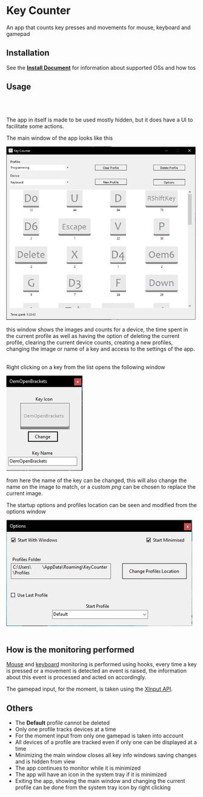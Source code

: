 # Key Counter 

An app that counts key presses and movements for mouse, keyboard and gamepad

## Installation

See the [__Install Document__](INSTALL.md) for information about supported OSs and how tos

## Usage
<br>
<br>

The app in itself is made to be used mostly hidden, but it does have a UI to facilitate some actions.  

The main window of the app looks like this  

<img src = "Images for readme and install/mainForm.PNG" width = "500"><br>  
  

this window shows the images and counts for a device, the time spent in the current profile as well as 
having the option of deleting the current profile, clearing the current device counts, creating a new profiles, 
changing the image or name of a key and access to the settings of the app.  
<br>

Right clicking on a key from the list opens the following window

<img src = "Images for readme and install/renameWindow.PNG"><br>

from here the name of the key can be changed, this will also change the name on the image to match, 
or a custom _png_ can be chosen to replace the current image.  
  
  

The startup options and profiles location can be seen and modified from the options window  
  

<img src = "Images for readme and install/optionsWindow.PNG"><br><br>
## How is the monitoring performed

[Mouse](https://docs.microsoft.com/en-us/windows/win32/winmsg/about-hooks#wh_mouse_ll) and [keyboard](https://docs.microsoft.com/en-us/windows/win32/winmsg/about-hooks#wh_keyboard_ll) monitoring is performed using hooks, every time a key is pressed or a movement is detected 
an event is raised, the information about this event is processed and acted on accordingly.  
  
The gamepad input, for the moment, is taken using the [XInput API](https://docs.microsoft.com/en-us/windows/win32/xinput/xinput-game-controller-apis-portal).  


## Others

* The __Default__ profile cannot be deleted
* Only one profile tracks devices at a time
* For the moment input from only one gamepad is taken into account
* All devices of a profile are tracked even if only one can be displayed at a time
* Minimizing the main window closes all key info windows saving changes and is hidden from view
* The app continues to monitor while it is minimized
* The app will have an icon in the system tray if it is minimized
* Exiting the app, showing the main window and changing the current profile can be done from the system tray icon by right clicking
